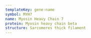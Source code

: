 ```yaml
---
templateKey: gene-name
symbol: MYH7
name: Myosin Heavy Chain 7
protein: Myosin heavy chain beta
structure: Sarcomeres thick filament
---
```

